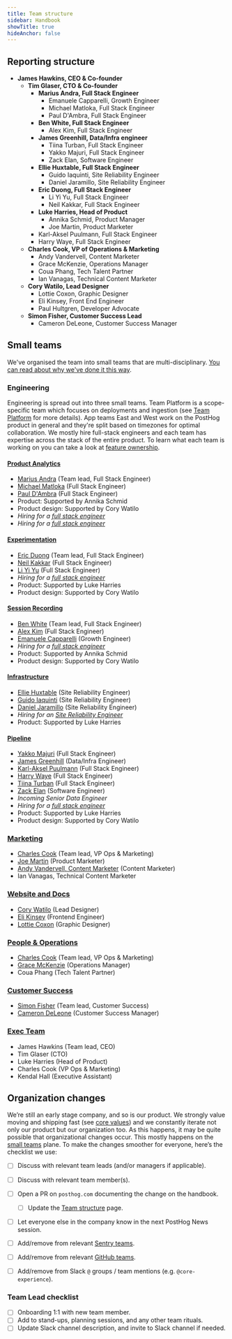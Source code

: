 ```yaml
---
title: Team structure
sidebar: Handbook
showTitle: true
hideAnchor: false
---
```


## Reporting structure

- **James Hawkins, CEO & Co-founder**
  - **Tim Glaser, CTO & Co-founder**
    - **Marius Andra, Full Stack Engineer**
      - Emanuele Capparelli, Growth Engineer
      - Michael Matloka, Full Stack Engineer
      - Paul D'Ambra, Full Stack Engineer
    - **Ben White, Full Stack Engineer**
      - Alex Kim, Full Stack Engineer
    - **James Greenhill, Data/Infra engineer**
      - Tiina Turban, Full Stack Engineer
      - Yakko Majuri, Full Stack Engineer
      - Zack Elan, Software Engineer
    - **Ellie Huxtable, Full Stack Engineer**
      - Guido Iaquinti, Site Reliability Engineer
      - Daniel Jaramillo, Site Reliability Engineer
    - **Eric Duong, Full Stack Engineer**
      - Li Yi Yu, Full Stack Engineer
      - Neil Kakkar, Full Stack Engineer
    - **Luke Harries, Head of Product**
      - Annika Schmid, Product Manager
      - Joe Martin, Product Marketer
    - Karl-Aksel Puulmann, Full Stack Engineer
    - Harry Waye, Full Stack Engineer
  - **Charles Cook, VP of Operations & Marketing**
    - Andy Vandervell, Content Marketer
    - Grace McKenzie, Operations Manager
    - Coua Phang, Tech Talent Partner
    - Ian Vanagas, Technical Content Marketer
  - **Cory Watilo, Lead Designer**
    - Lottie Coxon, Graphic Designer
    - Eli Kinsey, Front End Engineer
    - Paul Hultgren, Developer Advocate
  - **Simon Fisher, Customer Success Lead**
    - Cameron DeLeone, Customer Success Manager

## Small teams

We've organised the team into small teams that are multi-disciplinary. [You can read about why we've done it this way](/handbook/company/small-teams).

### Engineering

Engineering is spread out into three small teams. Team Platform is a scope-specific team which focuses on deployments and ingestion (see [Team Platform](/handbook/small-teams/infrastructure) for more details). App teams East and West work on the PostHog product in general and they're split based on timezones for optimal collaboration. We mostly hire full-stack engineers and each team has expertise across the stack of the entire product. To learn what each team is working on you can take a look at [feature ownership](/handbook/engineering/feature-ownership).

#### [Product Analytics](/handbook/small-teams/product-analytics)
- [Marius Andra](/handbook/company/team#marius-andra-software-engineer) (Team lead, Full Stack Engineer)
- [Michael Matloka](/handbook/company/team#michael-matloka-software-engineer) (Full Stack Engineer)
- [Paul D'Ambra](/handbook/company/team#paul-dambra-software-engineer) (Full Stack Engineer)
- Product: Supported by Annika Schmid
- Product design: Supported by Cory Watilo
- _Hiring for a [full stack engineer](careers/full-stack-engineer)_
- _Hiring for a [full stack engineer](careers/full-stack-engineer)_

#### [Experimentation](/handbook/small-teams/experimentation)
- [Eric Duong](/handbook/company/team#eric-duong-software-engineer) (Team lead, Full Stack Engineer)
- [Neil Kakkar](/handbook/company/team#neil-kakkar-software-engineer) (Full Stack Engineer)
- [Li Yi Yu](/handbook/company/team#li-yi-yu-full-stack-engineer) (Full Stack Engineer)
- _Hiring for a [full stack engineer](careers/full-stack-engineer)_
- Product: Supported by Luke Harries
- Product design: Supported by Cory Watilo

#### [Session Recording](/handbook/small-teams/session-recording)
- [Ben White](/handbook/company/team#ben-white-full-stack-engineer) (Team lead, Full Stack Engineer)
- [Alex Kim](/handbook/company/team#alex-kim-full-stack-engineer) (Full Stack Engineer)
- [Emanuele Capparelli](/handbook/company/team#ben-white-full-stack-engineer) (Growth Engineer)
- _Hiring for a [full stack engineer](careers/full-stack-engineer)_
- Product: Supported by Annika Schmid
- Product design: Supported by Cory Watilo

#### [Infrastructure](/handbook/small-teams/infrastructure)
- [Ellie Huxtable]() (Site Reliability Engineer)
- [Guido Iaquinti](/handbook/company/team#guido-iaquinti-software-engineer) (Site Reliability Engineer)
- [Daniel Jaramillo]() (Site Reliability Engineer)
- _Hiring for an [Site Reliability Engineer](site-reliability-engineer-kubernetes)_
- Product: Supported by Luke Harries

#### [Pipeline](/handbook/small-teams/pipeline)
- [Yakko Majuri](/handbook/company/team#yakko-majuri-software-engineer) (Full Stack Engineer)
- [James Greenhill](/handbook/company/team#james-greenhill-software-engineer) (Data/Infra Engineer)
- [Karl-Aksel Puulmann](/handbook/company/team#karlaksel-puulmann-software-engineer) (Full Stack Engineer)
- [Harry Waye](/handbook/company/team#harry-waye-software-engineer) (Full Stack Engineer)
- [Tiina Turban](/handbook/company/team#tiina-turban-software-engineer) (Full Stack Engineer)
- [Zack Elan]() (Software Engineer)
- _Incoming Senior Data Engineer_
- _Hiring for a [full stack engineer](careers/full-stack-engineer)_
- Product: Supported by Luke Harries
- Product design: Supported by Cory Watilo

### [Marketing](/handbook/small-teams/marketing)
- [Charles Cook](/handbook/company/team#charles-cook-business-operations) (Team lead, VP Ops & Marketing)
- [Joe Martin](/handbook/company/team#joe-martin-product-marketer) (Product Marketer)
- [Andy Vandervell, Content Marketer](/handbook/company/team#andy-vandervell-content-marketer) (Content Marketer)
- Ian Vanagas, Technical Content Marketer

### [Website and Docs](/handbook/small-teams/website-docs)
- [Cory Watilo](/handbook/company/team#cory-watilo-lead-designer) (Lead Designer)
- [Eli Kinsey](/handbook/company/team#eli-kinsey-frontend-engineer) (Frontend Engineer)
- [Lottie Coxon](/handbook/company/team#lottie-coxon-graphic-designer) (Graphic Designer)

### [People & Operations](/handbook/small-teams/people)
- [Charles Cook](/handbook/company/team#charles-cook-business-operations) (Team lead, VP Ops & Marketing)
- [Grace McKenzie](/handbook/company/team#grace-mckenzie-operations-manager) (Operations Manager)
- Coua Phang (Tech Talent Partner)

### [Customer Success](/handbook/small-teams/customer-success)
- [Simon Fisher](/handbook/company/team#simon-fisher-customer-success) (Team lead, Customer Success)
- [Cameron DeLeone](/handbook/company/team#cameron-deleone-customer-success) (Customer Success Manager)

### [Exec Team](/handbook/small-teams/exec)
- James Hawkins (Team lead, CEO)
- Tim Glaser (CTO)
- Luke Harries (Head of Product)
- Charles Cook (VP Ops & Marketing)
- Kendal Hall (Executive Assistant)

## Organization changes

We’re still an early stage company, and so is our product. We strongly value moving and shipping fast (see [core values](/handbook/company/values)) and we constantly iterate not only our product but our organization too. As this happens, it may be quite possible that organizational changes occur. This mostly happens on the [small teams](/handbook/company/small-teams) plane. To make the changes smoother for everyone, here’s the checklist we use:

- [ ] Discuss with relevant team leads (and/or managers if applicable).
- [ ] Discuss with relevant team member(s).
- [ ] Open a PR on `posthog.com` documenting the change on the handbook.
    - [ ] Update the [Team structure](/handbook/small-teams/team-structure) page.
- [ ] Let everyone else in the company know in the next PostHog News session.
- [ ] Add/remove from relevant [Sentry teams](https://sentry.io/settings/posthog/teams/).
- [ ] Add/remove from relevant [GitHub teams](https://github.com/orgs/PostHog/teams).
- [ ] Add/remove from Slack `@` groups / team mentions (e.g. `@core-experience`).


### Team Lead checklist
- [ ] Onboarding 1:1 with new team member.
- [ ] Add to stand-ups, planning sessions, and any other team rituals.
- [ ] Update Slack channel description, and invite to Slack channel if needed.
